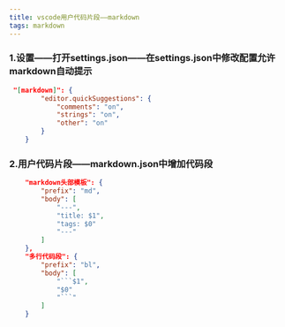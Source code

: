```yaml
---
title: vscode用户代码片段——markdown
tags: markdown
---
```

### 1.设置——打开settings.json——在settings.json中修改配置允许markdown自动提示
```json
 "[markdown]": {
        "editor.quickSuggestions": {
            "comments": "on",
            "strings": "on",
            "other": "on"
        }
    }
```
### 2.用户代码片段——markdown.json中增加代码段
```json
	"markdown头部模板": {
		"prefix": "md",
		"body": [
			"---",
			"title: $1",
			"tags: $0"
			"---"
		]
	},
	"多行代码段": {
	    "prefix": "bl",
		"body": [
			"```$1",
			"$0"
			"```"
		]
	}
```